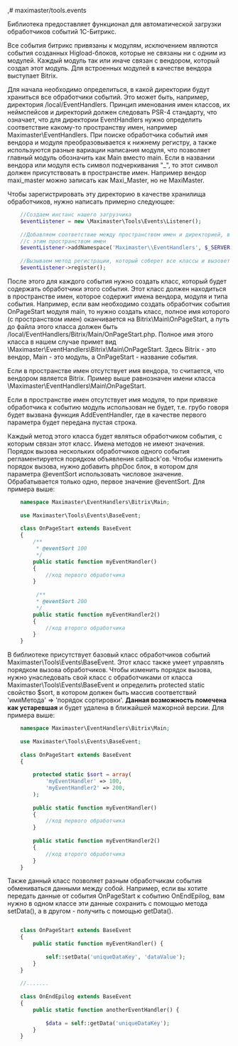 ,# maximaster/tools.events

Библиотека предоставляет функционал для автоматической загрузки обработчиков событий 1С-Битрикс.

Все события битрикс привязаны к модулям, исключением являются события созданных Higload-блоков, которые не связаны ни с одним из модулей. Каждый модуль так или иначе связан с вендором, который создал этот модуль. Для встроенных модулей в качестве вендора выступает Bitrix.

Для начала необходимо определиться, в какой директории будут храниться все обработчики событий. Это может быть, например, директория /local/EventHandlers. Принцип именования имен классов, их неймспейсов и директорий должен следовать PSR-4 стандарту, что означает, что для директории EventHandlers нужно определить соответствие какому-то пространству имен, например Maximaster\EventHandlers. При поиске обработчика событий имя вендора и модуля преобразовывается к нижнему регистру, а также используются разные вариации написания модуля, что позволяет главный модуль обозначить как Main вместо main. 
Если в названии вендора или модуля есть символ подчеркивания "_", то этот символ должен присутствовать в пространстве имен. Например вендор maxi_master можно записать как Maxi_Master, но не MaxiMaster. 

Чтобы зарегистрировать эту директорию в качестве хранилища обработчиков, нужно написать примерно следующее:

```php
    //Создаем инстанс нашего загрузчика
    $eventListener = new \Maximaster\Tools\Events\Listener();
    
    //Добавляем соответствие между пространством имен и директорией, в которой будет производиться поиск обработчиков
    //с этим пространством имен
    $eventListener->addNamespace('Maximaster\\EventHandlers', $_SERVER['DOCUMENT_ROOT']. '/local/EventHandlers');
    
    //Вызываем метод регистрации, который соберет все классы и вызовет для всех функцию AddEventHandler
    $eventListener->register();
```

После этого для каждого события нужно создать класс, который будет содержать обработчики этого события. Этот класс должен находиться в пространстве имен, которое содержит имена вендора, модуля и типа события. Например, если вам необходимо создать обработчик события OnPageStart модуля main, то нужно создать класс, полное имя которого (с пространством имен) оканчивается на Bitrix\Main\OnPageStart, а путь до файла этого класса должен быть /local/EventHandlers/Bitrix/Main/OnPageStart.php. Полное имя этого класса в нашем случае примет вид \Maximaster\EventHandlers\Bitrix\Main\OnPageStart. Здесь Bitrix - это вендор, Main - это модуль, а OnPageStart - название события.

Если в пространстве имен отсутствует имя вендора, то считается, что вендором является Bitrix. Пример выше равнозначен имени класса \Maximaster\EventHandlers\Main\OnPageStart.

Если в пространстве имен отсутствует имя модуля, то при привязке обработчика к событию модуль использован не будет, т.е. грубо говоря будет вызвана функция AddEventHandler, где в качестве первого параметра будет передана пустая строка.

Каждый метод этого класса будет являться обработчиком события, с которым связан этот класс. Имена методов не имеют значения. Порядок вызова нескольких обработчиков одного события регламентируется порядком объявления callback'ов. Чтобы изменить порядок вызова, нужно добавить phpDoc блок, в котором для параметра @eventSort использовать числовое значение. Обрабатывается только одно, первое значение @eventSort. Для примера выше:


```php
    namespace Maximaster\EventHandlers\Bitrix\Main;
    
    use Maximaster\Tools\Events\BaseEvent;
    
    class OnPageStart extends BaseEvent
    {
        /**
         * @eventSort 100
         */
        public static function myEventHandler() 
        {
            //код первого обработчика
        }
        
         /**
         * @eventSort 200
         */
        public static function myEventHandler2() 
        {
            //код второго обработчика
        }
    }
```

В библиотеке присутствует базовый класс обработчиков событий Maximaster\Tools\Events\BaseEvent. 
Этот класс также умеет управлять порядком вызова обработчиков. Чтобы изменить порядок вызова, нужно унаследовать свой класс с обработчиками от класса Maximaster\Tools\Events\BaseEvent и определить protected static свойство $sort, в котором должен быть массив соответствий 'имяМетода' => 'порядок сортировки'. 
**Данная возможность помечена как устаревшая** и будет удалена в ближайшей мажорной версии.
Для примера выше:

```php
    namespace Maximaster\EventHandlers\Bitrix\Main;
    
    use Maximaster\Tools\Events\BaseEvent;
    
    class OnPageStart extends BaseEvent
    {
    
        protected static $sort = array(
            'myEventHandler' => 100,
            'myEventHandler2' => 200,
        );
        
        public static function myEventHandler() 
        {
            //код первого обработчика
        }
        
        public static function myEventHandler2() 
        {
            //код второго обработчика
        }
    }
```

Также данный класс позволяет разным обработчикам события обмениваться данными между собой. Например, если вы хотите передать данные от события OnPageStart к событию OnEndEpilog, вам нужно в одном классе эти данные сохранить с помощью метода setData(), а в другом - получить с помощью getData().

```php

    class OnPageStart extends BaseEvent
    {
        public static function myEventHandler() {
            
            self::setData('uniqueDataKey', 'dataValue');
        }        
    }
    
    //.......
    
    class OnEndEpilog extends BaseEvent
    {
        public static function anotherEventHandler() {
            
            $data = self::getData('uniqueDataKey');
        }        
    }
```